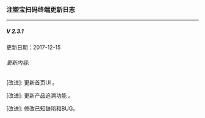 ### 注塑宝扫码终端更新日志
---


##### V 2.3.1
更新日期：2017-12-15
###### 更新内容:


\[改进]: 更新首页UI 。

\[改进]: 更新产品追溯功能 。

\[改进]: 修改已知缺陷和BUG。


